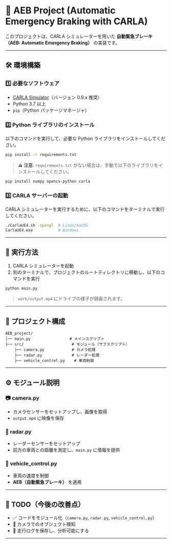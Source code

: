 # 🚗 AEB Project (Automatic Emergency Braking with CARLA)

このプロジェクトは、CARLA シミュレーターを用いた **自動緊急ブレーキ（AEB: Automatic Emergency Braking）** の実装です。  

---

## 🛠️ 環境構築

### 1️⃣ **必要なソフトウェア**
- [CARLA Simulator](https://carla.org/)（バージョン 0.9.x 推奨）
- Python 3.7 以上
- `pip`（Python パッケージマネージャ）

### 2️⃣ **Python ライブラリのインストール**
以下のコマンドを実行して、必要な Python ライブラリをインストールしてください。

```sh
pip install -r requirements.txt
```

> **⚠️ 注意**: `requirements.txt` がない場合は、手動で以下のライブラリをインストールしてください。
```sh
pip install numpy opencv-python carla
```

### 3️⃣ **CARLA サーバーの起動**
CARLA シミュレーターを実行するために、以下のコマンドをターミナルで実行してください。

```sh
./CarlaUE4.sh -opengl  # Linux/macOS
CarlaUE4.exe           # Windows
```

---

## 🚀 実行方法

1. CARLA シミュレーターを起動
2. 別のターミナルで、プロジェクトのルートディレクトリに移動し、以下のコマンドを実行

```sh
python main.py
```

> `work/output.mp4` にドライブの様子が録画されます。  

---

## 📁 プロジェクト構成

```
AEB_project/
│── main.py                 # メインスクリプト
├── src/                     # モジュール（サブスクリプト）
    ├── camera.py            # カメラ処理
    ├── radar.py             # レーダー処理
    ├── vehicle_control.py    # 車両制御
```

---

## ⚙️ モジュール説明

### **📷 camera.py**
- カメラセンサーをセットアップし、画像を取得
- `output.mp4` に映像を保存

### **📡 radar.py**
- レーダーセンサーをセットアップ
- 前方の車両との距離を測定し、`main.py` に情報を提供

### **🚗 vehicle_control.py**
- 車両の速度を制御
- **AEB（自動緊急ブレーキ）** を適用

---

## 📝 TODO（今後の改善点）
- ✅ コードをモジュール化（`camera.py`, `radar.py`, `vehicle_control.py`）
- 📌 カメラでのオブジェクト検知
- 📌 走行ログを保存し、分析可能にする

---